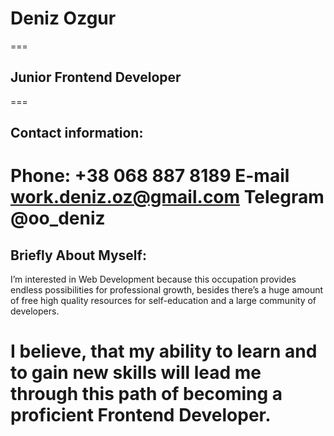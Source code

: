 # Deniz Ozgur
===
## Junior Frontend Developer
===
## Contact information:
**Phone:** +38 068 887 8189
**E-mail** work.deniz.oz@gmail.com
**Telegram** @oo_deniz
===
## Briefly About Myself:
I’m interested in Web Development because this occupation provides endless possibilities for professional growth,
besides there’s a huge amount of free high quality resources for self-education and a large community of developers.


I believe, that my ability to learn and to gain new skills will lead me through this path of becoming a proficient Frontend Developer.
===